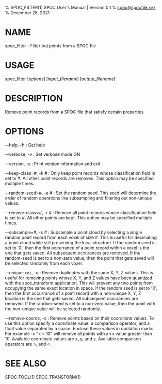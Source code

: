 % SPOC\_FILTER(1) SPOC User's Manual | Version 0.1
% spoc@spocfile.xyz
% December 25, 2021

# NAME

spoc\_filter - Filter out points from a SPOC file

# USAGE

spoc\_filter [*options*] [*input_filename*] [*output_filename*]

# DESCRIPTION

Remove point records from a SPOC file that satisfy certain properties

# OPTIONS

\-\-help, -h
:   Get help

\-\-verbose, -v
:   Set verbose mode ON

\-\-version, -e
:   Print version information and exit

\-\-keep-class=*#*, -k *#*
:   Only keep point records whose classification field is set to *#*.
    All other point records are removed. This option may be specified
    multiple times.

\-\-random-seed=*#*, -a *#*
:   Set the random seed. This seed will determine the order of random
    operations like subsampling and filtering out non-unique values.

\-\-remove-class=*#*, -r *#*
:   Remove all point records whose classification field is set to *#*.
    All other points are kept. This option may be specified multiple
    times.

\-\-subsample=*#*, -s *#*
:   Subsample a point cloud by selecting a single random point record
    from each voxel of size *#*. This is useful for decimating a point
    cloud while still preserving the local structure. If the random seed
    is set to '0', then the first occurrance of a point record within a
    voxel is the one that gets saved. All subsequent occurances are
    removed. If the random-seed is set to a non-zero value, then the
    point that gets saved will be selected randomly from each voxel.

\-\-unique-xyz, -u
:   Remove duplicates with the same X, Y, Z values. This is useful for
    removing points whose X, Y, and Z values have been quantized with the
    spoc_transform application. This will prevent any two points from
    occupying the same exact location in space. If the random seed is
    set to '0', then the first occurrance of a point record with a
    non-unique X, Y, Z location is the one that gets saved. All
    subsequent occurances are removed. If the random-seed is set to a
    non-zero value, then the point with the non-unique value will be
    selected randomly.

\-\-remove-coords, -c
:   Remove points based on their coordinate values. To use this option
    specify a coordinate value, a comparison operator, and a float value
    separated by a space. Enclose these values in quotation marks. For
    example -c "x > 10" will remove all points with an x value greater
    than 10. Available coordinate values are x, y, and z. Available
    comparison operators are >, and <.

# SEE ALSO

SPOC\_TOOL(1)
SPOC\_TRANSFORM(1)
